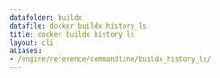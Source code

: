 ```yaml
---
datafolder: buildx
datafile: docker_buildx_history_ls
title: docker buildx history ls
layout: cli
aliases:
- /engine/reference/commandline/buildx_history_ls/
---
```


<!--
This page is automatically generated from Docker's source code. If you want to
suggest a change to the text that appears here, open a ticket or pull request
in the source repository on GitHub:

https://github.com/docker/buildx
-->

